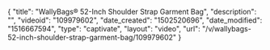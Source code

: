 {
    "title": "WallyBags&reg; 52-Inch Shoulder Strap Garment Bag",
    "description": "",
    "videoid": "109979602",
    "date_created": "1502520696",
    "date_modified": "1516667594",
    "type": "captivate",
    "layout": "video",
    "url": "\/v\/wallybags-52-inch-shoulder-strap-garment-bag\/109979602"
}